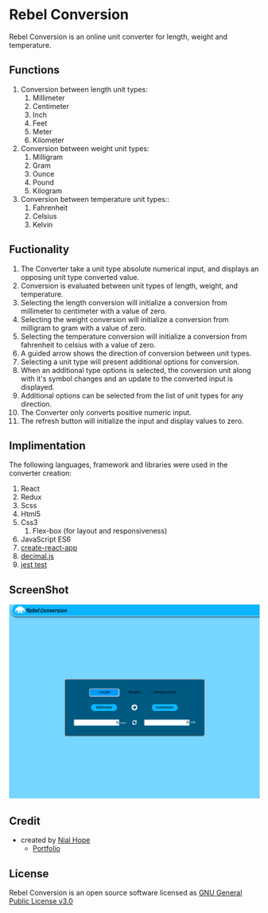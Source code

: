 
# Rebel Conversion

Rebel Conversion is an online unit converter for length, weight and temperature.

## Functions

 1. Conversion between length unit types:
    1. Millimeter 
    2. Centimeter
    3. Inch 
    4. Feet 
    5. Meter 
    6. Kilometer 
2. Conversion between weight unit types:
    1. Milligram 
    2. Gram 
    3. Ounce 
    4. Pound 
    5. Kilogram
3. Conversion between temperature unit types::
    1. Fahrenheit
    2. Celsius
    3. Kelvin

## Fuctionality

1. The Converter take a unit type absolute numerical input, and displays an opposing unit type converted value.
2. Conversion is evaluated between unit types of length, weight, and temperature.
3. Selecting the length conversion will initialize a conversion from millimeter to centimeter with a value of zero.
4. Selecting the weight conversion will initialize a conversion from milligram to gram with a value of zero.
5. Selecting the temperature conversion will initialize a conversion from fahrenheit to celsius with a value of zero.
6. A guided arrow shows the direction of conversion between unit types.
7. Selecting a unit type will present additional options for conversion. 
8. When an additional type options is selected, the conversion unit along with it's symbol changes and an update to the converted input is displayed.
9. Additional options can be selected from the list of unit types for any direction.
10. The Converter only converts positive numeric input.
11. The refresh button will initialize the input and display values to zero. 

## Implimentation

The following languages, framework and libraries were used in the converter creation:
1. React 
2. Redux 
3. Scss
4. Html5
5. Css3
    1. Flex-box (for layout and responsiveness)
6. JavaScript ES6
7. [create-react-app](https://github.com/facebook/create-react-app)
8. [decimal.js](http://mikemcl.github.io/decimal.js/)
9. [jest test](https://jestjs.io/en/)

## ScreenShot 

![Screen shot of Rebel Conversion](./public/converter.png)

## Credit

+ created by [Nial Hope](https://github.com/nhope123)
  + [Portfolio](https://nhope123.github.io/)

## License

Rebel Conversion is an open source software licensed as [GNU General Public License v3.0](LICENSE)
